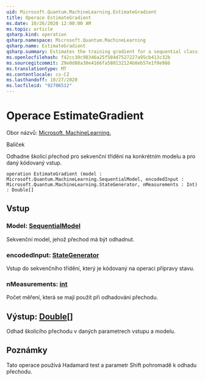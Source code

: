 ```yaml
---
uid: Microsoft.Quantum.MachineLearning.EstimateGradient
title: Operace EstimateGradient
ms.date: 10/26/2020 12:00:00 AM
ms.topic: article
qsharp.kind: operation
qsharp.namespace: Microsoft.Quantum.MachineLearning
qsharp.name: EstimateGradient
qsharp.summary: Estimates the training gradient for a sequential classifier at a particular model and for a given encoded input.
ms.openlocfilehash: f42cc30c98346a25f584d7527227a95cb413c32b
ms.sourcegitcommit: 29e0d88a30e4166fa580132124b0eb57e1f0e986
ms.translationtype: MT
ms.contentlocale: cs-CZ
ms.lasthandoff: 10/27/2020
ms.locfileid: "92706512"
---
```

# <a name="estimategradient-operation"></a>Operace EstimateGradient

Obor názvů: [Microsoft. MachineLearning.](xref:Microsoft.Quantum.MachineLearning)

Balíček [](https://nuget.org/packages/)


Odhadne školicí přechod pro sekvenční třídění na konkrétním modelu a pro daný kódovaný vstup.

```qsharp
operation EstimateGradient (model : Microsoft.Quantum.MachineLearning.SequentialModel, encodedInput : Microsoft.Quantum.MachineLearning.StateGenerator, nMeasurements : Int) : Double[]
```


## <a name="input"></a>Vstup

### <a name="model--sequentialmodel"></a>Model: [SequentialModel](xref:Microsoft.Quantum.MachineLearning.SequentialModel)

Sekvenční model, jehož přechod má být odhadnut.


### <a name="encodedinput--stategenerator"></a>encodedInput: [StateGenerator](xref:Microsoft.Quantum.MachineLearning.StateGenerator)

Vstup do sekvenčního třídění, který je kódovaný na operaci přípravy stavu.


### <a name="nmeasurements--int"></a>nMeasurements: [int](xref:microsoft.quantum.lang-ref.int)

Počet měření, která se mají použít při odhadování přechodu.



## <a name="output--double"></a>Výstup: [Double](xref:microsoft.quantum.lang-ref.double)[]

Odhad školicího přechodu v daných parametrech vstupu a modelu.

## <a name="remarks"></a>Poznámky

Tato operace používá Hadamard test a parametr Shift pohromadě k odhadu přechodu.